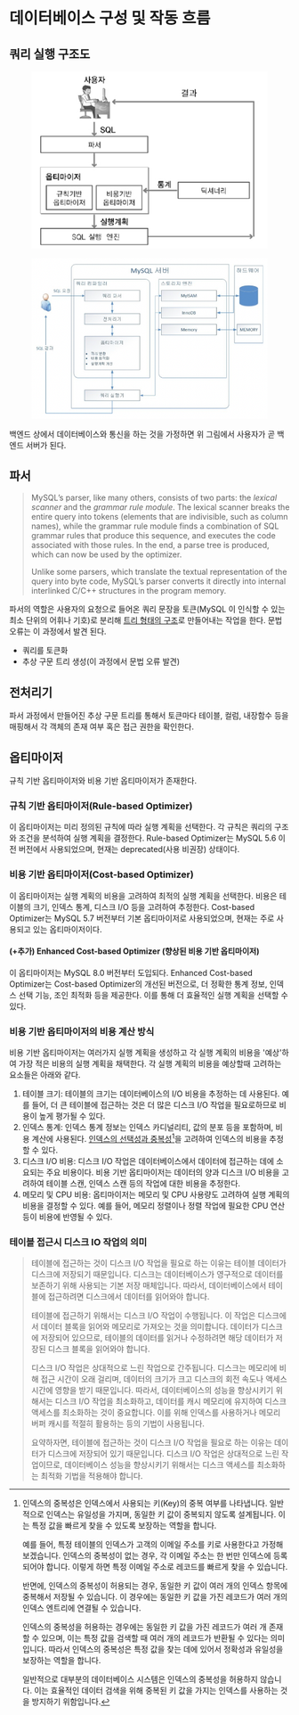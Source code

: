 # 데이터베이스 구성 및 작동 흐름

## 쿼리 실행 구조도

<figure><img src="../.gitbook/assets/image (1) (2).png" alt=""><figcaption></figcaption></figure>

<figure><img src="../.gitbook/assets/image (23) (2) (1).png" alt=""><figcaption></figcaption></figure>

백엔드 상에서 데이터베이스와 통신을 하는 것을 가정하면 위 그림에서 사용자가 곧 백엔드 서버가 된다.

## 파서

> MySQL’s parser, like many others, consists of two parts: the _lexical scanner_ and the _grammar rule module_. The lexical scanner breaks the entire query into tokens (elements that are indivisible, such as column names), while the grammar rule module finds a combination of SQL grammar rules that produce this sequence, and executes the code associated with those rules. In the end, a parse tree is produced, which can now be used by the optimizer.
>
> Unlike some parsers, which translate the textual representation of the query into byte code, MySQL’s parser converts it directly into internal interlinked C/C++ structures in the program memory.

&#x20;파서의 역할은 사용자의 요청으로 들어온 쿼리 문장을 토큰(MySQL 이 인식할 수 있는 최소 단위의 어휘나 기호)로 분리해 [트리 형태의 구조](https://ko.wikipedia.org/wiki/%EC%B6%94%EC%83%81\_%EA%B5%AC%EB%AC%B8\_%ED%8A%B8%EB%A6%AC)로 만들어내는 작업을 한다. 문법 오류는 이 과정에서 발견 된다.

* 쿼리를 토큰화
* 추상 구문 트리 생성(이 과정에서 문법 오류 발견)

## 전처리기

파서 과정에서 만들어진 추상 구문 트리를 통해서 토큰마다 테이블, 컬럼, 내장함수 등을 매핑해서 각 객체의 존재 여부 혹은 접근 권한을 확인한다.

## 옵티마이저

규칙 기반 옵티마이저와 비용 기반 옵티마이저가 존재한다.

### 규칙 기반 옵티마이저(Rule-based Optimizer)

이 옵티마이저는 미리 정의된 규칙에 따라 실행 계획을 선택한다. 각 규칙은 쿼리의 구조와 조건을 분석하여 실행 계획을 결정한다. Rule-based Optimizer는 MySQL 5.6 이전 버전에서 사용되었으며, 현재는 deprecated(사용 비권장) 상태이다.

### 비용 기반 옵티마이저(Cost-based Optimizer)

이 옵티마이저는 실행 계획의 비용을 고려하여 최적의 실행 계획을 선택한다. 비용은 테이블의 크기, 인덱스 통계, 디스크 I/O 등을 고려하여 추정한다. Cost-based Optimizer는 MySQL 5.7 버전부터 기본 옵티마이저로 사용되었으며, 현재는 주로 사용되고 있는 옵티마이저이다.

#### (+추가) Enhanced Cost-based Optimizer (향상된 비용 기반 옵티마이저)

이 옵티마이저는 MySQL 8.0 버전부터 도입되다. Enhanced Cost-based Optimizer는 Cost-based Optimizer의 개선된 버전으로, 더 정확한 통계 정보, 인덱스 선택 기능, 조인 최적화 등을 제공한다. 이를 통해 더 효율적인 실행 계획을 선택할 수 있다.

### 비용 기반 옵티마이저의 비용 계산 방식

비용 기반 옵티마이저는 여러가지 실행 계획을 생성하고 각 실행 계획의 비용을 '예상'하여 가장 적은 비용의 실행 계획을 채택한다. 각 실행 계획의 비용을 예상할때 고려하는 요소들은 아래와 같다.

1. 테이블 크기: 테이블의 크기는 데이터베이스의 I/O 비용을 추정하는 데 사용된다. 예를 들어, 더 큰 테이블에 접근하는 것은 더 많은 디스크 I/O 작업을 필요로하므로 비용이 높게 평가될 수 있다.
2. 인덱스 통계: 인덱스 통계 정보는 인덱스 카디널리티, 값의 분포 등을 포함하며, 비용 계산에 사용된다. [인덱스의 선택성과 중복성](#user-content-fn-1)[^1]을 고려하여 인덱스의 비용을 추정할 수 있다.
3. 디스크 I/O 비용: 디스크 I/O 작업은 데이터베이스에서 데이터에 접근하는 데에 소요되는 주요 비용이다. 비용 기반 옵티마이저는 데이터의 양과 디스크 I/O 비용을 고려하여 테이블 스캔, 인덱스 스캔 등의 작업에 대한 비용을 추정한다.
4. 메모리 및 CPU 비용: 옵티마이저는 메모리 및 CPU 사용량도 고려하여 실행 계획의 비용을 결정할 수 있다. 예를 들어, 메모리 정렬이나 정렬 작업에 필요한 CPU 연산 등이 비용에 반영될 수 있다.

### 테이블 접근시 디스크 IO 작업의 의미

> 테이블에 접근하는 것이 디스크 I/O 작업을 필요로 하는 이유는 테이블 데이터가 디스크에 저장되기 때문입니다. 디스크는 데이터베이스가 영구적으로 데이터를 보존하기 위해 사용되는 기본 저장 매체입니다. 따라서, 데이터베이스에서 테이블에 접근하려면 디스크에서 데이터를 읽어와야 합니다.
>
>
>
> 테이블에 접근하기 위해서는 디스크 I/O 작업이 수행됩니다. 이 작업은 디스크에서 데이터 블록을 읽어와 메모리로 가져오는 것을 의미합니다. 데이터가 디스크에 저장되어 있으므로, 테이블의 데이터를 읽거나 수정하려면 해당 데이터가 저장된 디스크 블록을 읽어와야 합니다.
>
>
>
> 디스크 I/O 작업은 상대적으로 느린 작업으로 간주됩니다. 디스크는 메모리에 비해 접근 시간이 오래 걸리며, 데이터의 크기가 크고 디스크의 회전 속도나 액세스 시간에 영향을 받기 때문입니다. 따라서, 데이터베이스의 성능을 향상시키기 위해서는 디스크 I/O 작업을 최소화하고, 데이터를 캐시 메모리에 유지하여 디스크 액세스를 최소화하는 것이 중요합니다. 이를 위해 인덱스를 사용하거나 메모리 버퍼 캐시를 적절히 활용하는 등의 기법이 사용됩니다.
>
>
>
> 요약하자면, 테이블에 접근하는 것이 디스크 I/O 작업을 필요로 하는 이유는 데이터가 디스크에 저장되어 있기 때문입니다. 디스크 I/O 작업은 상대적으로 느린 작업이므로, 데이터베이스 성능을 향상시키기 위해서는 디스크 액세스를 최소화하는 최적화 기법을 적용해야 합니다.

[^1]: 인덱스의 중복성은 인덱스에서 사용되는 키(Key)의 중복 여부를 나타냅니다. 일반적으로 인덱스는 유일성을 가지며, 동일한 키 값이 중복되지 않도록 설계됩니다. 이는 특정 값을 빠르게 찾을 수 있도록 보장하는 역할을 합니다.



    예를 들어, 특정 테이블의 인덱스가 고객의 이메일 주소를 키로 사용한다고 가정해보겠습니다. 인덱스의 중복성이 없는 경우, 각 이메일 주소는 한 번만 인덱스에 등록되어야 합니다. 이렇게 하면 특정 이메일 주소로 레코드를 빠르게 찾을 수 있습니다.



    반면에, 인덱스의 중복성이 허용되는 경우, 동일한 키 값이 여러 개의 인덱스 항목에 중복해서 저장될 수 있습니다. 이 경우에는 동일한 키 값을 가진 레코드가 여러 개의 인덱스 엔트리에 연결될 수 있습니다.



    인덱스의 중복성을 허용하는 경우에는 동일한 키 값을 가진 레코드가 여러 개 존재할 수 있으며, 이는 특정 값을 검색할 때 여러 개의 레코드가 반환될 수 있다는 의미입니다. 따라서 인덱스의 중복성은 특정 값을 찾는 데에 있어서 정확성과 유일성을 보장하는 역할을 합니다.



    일반적으로 대부분의 데이터베이스 시스템은 인덱스의 중복성을 허용하지 않습니다. 이는 효율적인 데이터 검색을 위해 중복된 키 값을 가지는 인덱스를 사용하는 것을 방지하기 위함입니다.
